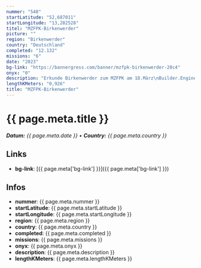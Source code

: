 ```yaml
---
nummer: "548"
startLatitude: "52,687011"
startLongitude: "13,282528"
titel: "MZFPK-Birkenwerder"
picture: ""
region: "Birkenwerder"
country: "Deutschland"
completed: "12.132"
missions: "6"
date: "2023"
bg-link: "https://bannergress.com/banner/mzfpk-birkenwerder-20c4"
onyx: "0"
description: "Erkunde Birkenwerder zum MZFPK am 18.März\nBuilder.Enginer-Hacker-Purifier-Translator-Trekker"
lengthKMeters: "0,926"
title: "MZFPK-Birkenwerder"
---
```


# {{ page.meta.title }}
_**Datum:** {{ page.meta.date }} • **Country:** {{ page.meta.country }}_

## Links
- **bg-link**: [{{ page.meta['bg-link'] }}]({{ page.meta['bg-link'] }})

## Infos
- **nummer**: {{ page.meta.nummer }}
- **startLatitude**: {{ page.meta.startLatitude }}
- **startLongitude**: {{ page.meta.startLongitude }}
- **region**: {{ page.meta.region }}
- **country**: {{ page.meta.country }}
- **completed**: {{ page.meta.completed }}
- **missions**: {{ page.meta.missions }}
- **onyx**: {{ page.meta.onyx }}
- **description**: {{ page.meta.description }}
- **lengthKMeters**: {{ page.meta.lengthKMeters }}

